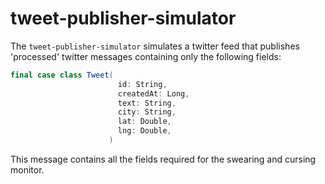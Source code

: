 # tweet-publisher-simulator
The `tweet-publisher-simulator` simulates a twitter feed that publishes 'processed' twitter messages containing 
only the following fields:

```scala
final case class Tweet(
                        id: String,
                        createdAt: Long,
                        text: String,
                        city: String,
                        lat: Double,
                        lng: Double,
                      )
```  

This message contains all the fields required for the swearing and cursing monitor. 